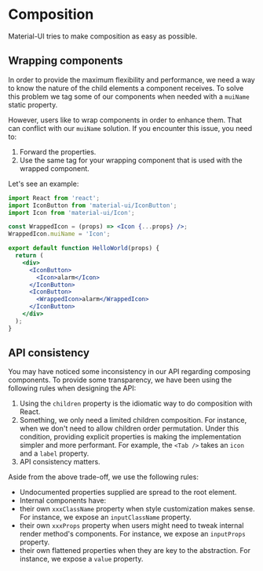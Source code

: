 # Composition

Material-UI tries to make composition as easy as possible.

## Wrapping components

In order to provide the maximum flexibility and performance,
we need a way to know the nature of the child elements a component receives.
To solve this problem we tag some of our components when needed
with a `muiName` static property.

However, users like to wrap components in order to enhance them.
That can conflict with our `muiName` solution.
If you encounter this issue, you need to:
1. Forward the properties.
2. Use the same tag for your wrapping component that is used with the wrapped component.

Let's see an example:
```jsx
import React from 'react';
import IconButton from 'material-ui/IconButton';
import Icon from 'material-ui/Icon';

const WrappedIcon = (props) => <Icon {...props} />;
WrappedIcon.muiName = 'Icon';

export default function HelloWorld(props) {
  return (
    <div>
      <IconButton>
        <Icon>alarm</Icon>
      </IconButton>
      <IconButton>
        <WrappedIcon>alarm</WrappedIcon>
      </IconButton>
    </div>
  );
}
```

## API consistency

You may have noticed some inconsistency in our API regarding composing components.
To provide some transparency, we have been using the following rules when designing the API:

1. Using the `children` property is the idiomatic way to do composition with React.
2. Something, we only need a limited children composition.
For instance, when we don't need to allow children order permutation.
Under this condition, providing explicit properties is making the implementation simpler and more performant.
For example, the `<Tab />` takes an `icon` and a `label` property.
3. API consistency matters.

Aside from the above trade-off, we use the following rules:

- Undocumented properties supplied are spread to the root element.
- Internal components have:
 - their own `xxxClassName` property when style customization makes sense. For instance, we expose an `inputClassName` property.
 - their own `xxxProps` property when users might need to tweak internal render method's components. For instance, we expose an `inputProps` property.
 - their own flattened properties when they are key to the abstraction. For instance, we expose a `value` property.
